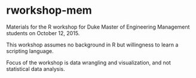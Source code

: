 # rworkshop-mem

Materials for the R workshop for Duke Master of Engineering Management students
on October 12, 2015.

This workshop assumes no background in R but willingness to learn a scripting
language.

Focus of the workshop is data wrangling and visualization, and not statistical
data analysis.